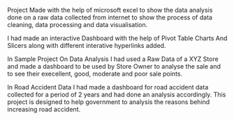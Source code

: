 Project Made with the help of microsoft excel to show the data analysis done on a raw data collected from internet to show the process of data cleaning, data processing and data visualisation. 

I had made an interactive Dashboard with the help of Pivot Table Charts And Slicers along with different interative hyperlinks added.

In Sample Project On Data Analysis I had used a Raw Data of a XYZ Store and made a dashboard to be used by Store Owner to analyse the sale and to see their execellent, good, moderate and poor sale points.

In Road Accident Data I had made a dashboard for road accident data collected for a period of 2 years and had done an analysis accordingly. This project is designed to help government to analysis the reasons behind increasing road accident.
